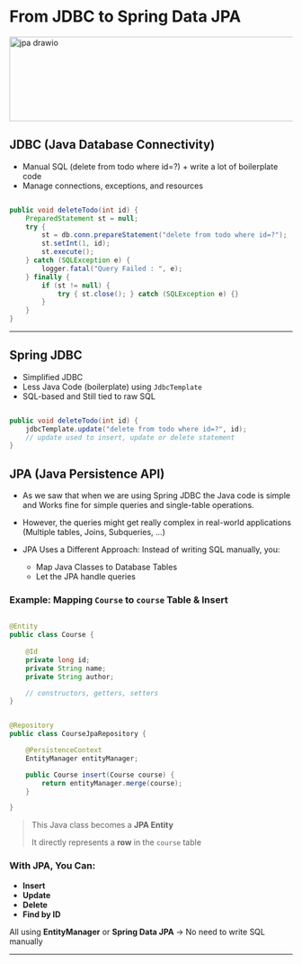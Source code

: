 # From JDBC to Spring Data JPA

<img width="1100" height="150" alt="jpa drawio" src="https://github.com/user-attachments/assets/164f2975-484d-406c-82a0-807c7076ce0d" />

## JDBC (Java Database Connectivity)

* Manual SQL (delete from todo where id=?) + write a lot of boilerplate code
* Manage connections, exceptions, and resources

``` java

public void deleteTodo(int id) {
    PreparedStatement st = null;
    try {
        st = db.conn.prepareStatement("delete from todo where id=?");
        st.setInt(1, id);
        st.execute();
    } catch (SQLException e) {
        logger.fatal("Query Failed : ", e);
    } finally {
        if (st != null) {
            try { st.close(); } catch (SQLException e) {}
        }
    }
}

```

---

## Spring JDBC

* Simplified JDBC
* Less Java Code (boilerplate) using `JdbcTemplate`
* SQL-based and Still tied to raw SQL


``` java

public void deleteTodo(int id) {
    jdbcTemplate.update("delete from todo where id=?", id);
    // update used to insert, update or delete statement
}

``` 

## JPA (Java Persistence API)

* As we saw that when we are using Spring JDBC the Java code is simple and Works fine for simple queries and single-table operations.
* However, the queries might get really complex in real-world applications (Multiple tables, Joins, Subqueries, ...)

* JPA Uses a Different Approach: Instead of writing SQL manually, you:
    
    * Map Java Classes to Database Tables
    * Let the JPA handle queries

### Example: Mapping `Course` to `course` Table & Insert

```java

@Entity
public class Course {
    
    @Id
    private long id;
    private String name;
    private String author;

    // constructors, getters, setters
}


@Repository
public class CourseJpaRepository {

    @PersistenceContext
    EntityManager entityManager;

    public Course insert(Course course) {
        return entityManager.merge(course);
    }

}

```

> This Java class becomes a **JPA Entity**
>
> It directly represents a **row** in the `course` table

### With JPA, You Can:

* **Insert**
* **Update**
* **Delete**
* **Find by ID**

All using **EntityManager** or **Spring Data JPA**
→ No need to write SQL manually


---


